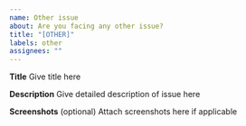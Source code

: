 ```yaml
---
name: Other issue
about: Are you facing any other issue?
title: "[OTHER]"
labels: other
assignees: ""
---
```


**Title**
Give title here

**Description**
Give detailed description of issue here

**Screenshots** (optional)
Attach screenshots here if applicable
